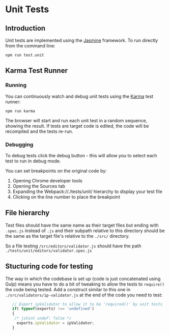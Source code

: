 # Unit Tests

## Introduction

Unit tests are implemented using the [Jasmine](https://jasmine.github.io/) framework. To run directly from the command line:
```
npm run test.unit
```

## Karma Test Runner

### Running

You can continuously watch and debug unit tests using the [Karma](https://karma-runner.github.io/latest/index.html) test runner:
```
npm run karma
```

The browser will start and run each unit test in a random sequence, showing the result. If tests are target code is edited, the code will be recompiled and the tests re-run.

### Debugging

To debug tests click the debug button - this will allow you to select each test to run in debug mode. 

You can set breakpoints on the original code by:

1. Opening Chrome developer tools
2. Opening the Sources tab
3. Expanding the Webpack://./tests/unit/ hierarchy to display your test file
4. Clicking on the line number to place the breakpoint

## File hierarchy

Test files should have the same name as their target files but ending with `.spec.js` instead of `.js` and their subpath relative to this directory should be the same as the target file's relative to the `./src/` directory.

So a file testing `/src/editors/validator.js` should have the path `./tests/unit/editors/validator.spec.js`

## Stucturing code for testing

The way in which the codebase is set up (code is just concatenated using Gulp) means you have to do a bit of tweaking to allow the tests to `require()` the code being tested. Add a construct similar to this one in` ./src/validators/ip-validator.js` at the end of the code you need to test:

```javascript
   // Export ipValidator to allow it to be 'required()' by unit tests
   if( typeof(exports) !== 'undefined')
   {
    /* jshint undef: false */   
     exports.ipValidator = ipValidator;
   }
```